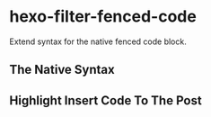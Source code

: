 # hexo-filter-fenced-code

Extend syntax for the native fenced code block.

## The Native Syntax

## Highlight Insert Code To The Post



